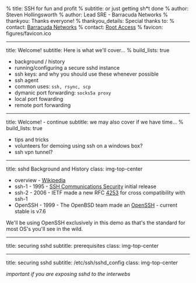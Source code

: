 % title: SSH for fun and profit
% subtitle: or just getting sh*t done 
% author: Steven Hollingsworth
% author: Lead SRE - Barracuda Networks
% thankyou: Thanks everyone!
% thankyou_details: Special thanks to:
% contact: <a href="http://www.barracudanetworks.com/">Barracuda Networks</a>
% contact: <a href="https://rootaccess.space">Root Access</a>
% favicon: figures/favicon.ico

---
title: Welcome!
subtitle: Here is what we'll cover...
% build_lists: true

- background / history
- running/configuring a secure sshd instance
- ssh keys: and why you should use these whenever possible
- ssh agent
- common uses:  `ssh, rsync, scp`
- dymanic port forwarding: `socks5a proxy`
- local port fowarding 
- remote port forwarding

---
title: Welcome! - continue
subtitle: we may also cover if we have time...
% build_lists: true

- tips and tricks
- volunteers for demoing using ssh on a windows box?
- ssh vpn tunnel?

---
title: sshd Background and History
class: img-top-center

* overview - [Wikipedia]( https://en.wikipedia.org/wiki/Secure_Shell )
* ssh-1 - 1995 - [SSH Communications Security](https://en.wikipedia.org/wiki/SSH_Communications_Security) initial release
* ssh-2 - 2006 - IETF made a new RFC [4253](https://tools.ietf.org/html/rfc4253) for cross compatibility with ssh-1
* OpenSSH - 1999 - The OpenBSD team made an [OpenSSH](https://en.wikipedia.org/wiki/OpenSSH) - current stable is v7.6

We'll be using OpenSSH exclusively in this demo as that's the standard for most OS's you'll see in the wild.

---
title: securing sshd 
subtitle: prerequisites
class: img-top-center

---
title: securing sshd 
subtitle: /etc/ssh/sshd_config
class: img-top-center

_*important if you are exposing sshd to the interwebs*_
